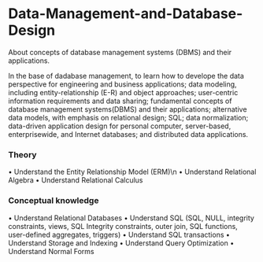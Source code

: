 # Data-Management-and-Database-Design

About concepts of database management systems (DBMS) and their applications.

In the base of dadabase management, to learn how to develope the data perspective for engineering and business applications; data modeling, including entity-relationship (E-R) and object approaches; user-centric information requirements and data sharing; fundamental concepts of database management systems(DBMS) and their applications; alternative data models, with emphasis on relational design; SQL; data normalization; data-driven application design for personal computer, server-based, enterprisewide, and Internet databases; and distributed data applications.

### Theory
• Understand the Entity Relationship Model (ERM)\n
• Understand Relational Algebra
• Understand Relational Calculus

### Conceptual knowledge
• Understand Relational Databases
• Understand SQL (SQL, NULL, integrity constraints, views, SQL Integrity constraints, outer join, SQL
functions, user-defined aggregates, triggers)
• Understand SQL transactions
• Understand Storage and Indexing
• Understand Query Optimization
• Understand Normal Forms

